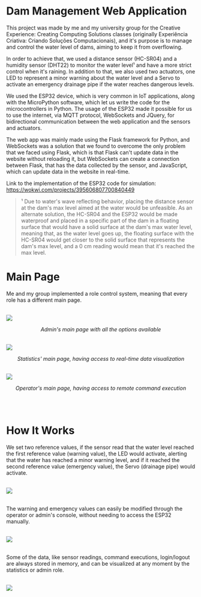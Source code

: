 # Dam Management Web Application

This project was made by me and my university group for the Creative Experience: Creating Computing Solutions classes (originally Experiência Criativa: Criando Soluções Computacionais), and it's purpose is to manage and control the water level of dams, aiming to keep it from overflowing.

In order to achieve that, we used a distance sensor (HC-SR04) and a humidity sensor (DHT22) to monitor the water level¹ and have a more strict control when it's raining. In addition to that, we also used two actuators, one LED to represent a minor warning about the water level and a Servo to activate an emergency drainage pipe if the water reaches dangerous levels.

We used the ESP32 device, which is very common in IoT applications, along with the MicroPython software, which let us write the code for the microcontrollers in Python. The usage of the ESP32 made it possible for us to use the internet, via MQTT protocol, WebSockets and JQuery, for bidirectional communication between the web application and the sensors and actuators.

The web app was mainly made using the Flask framework for Python, and WebSockets was a solution that we found to overcome the only problem that we faced using Flask, which is that Flask can't update data in the website without reloading it, but WebSockets can create a connection between Flask, that has the data collected by the sensor, and JavaScript, which can update data in the website in real-time.

Link to the implementation of the ESP32 code for simulation: https://wokwi.com/projects/395606807700840449

> ¹ Due to water's wave reflecting behavior, placing the distance sensor at the dam's max level aimed at the water would be unfeasible. As an alternate solution, the HC-SR04 and the ESP32 would be made waterproof and placed in a specific part of the dam in a floating surface that would have a solid surface at the dam's max water level, meaning that, as the water level goes up, the floating surface with the HC-SR04 would get closer to the solid surface that represents the dam's max level, and a 0 cm reading would mean that it's reached the max level.

# Main Page

Me and my group implemented a role control system, meaning that every role has a different main page.
<br> <br>

<img src="https://github.com/user-attachments/assets/6266360a-0858-442a-b49a-2c4d17612b01">

<p align="center"><i> Admin's main page with all the options available </i></p>
<br>

<img src="https://github.com/user-attachments/assets/20061829-954e-4c6a-a11e-369e8acf7211">
<p align="center"><i> Statistics' main page, having access to real-time data visualization </i></p>
<br>

<img src="https://github.com/user-attachments/assets/af369d18-456c-499e-9b15-94890edeaa6a">
<p align="center"><i> Operator's main page, having access to remote command execution </i></p>
<br> <br>

# How It Works

We set two reference values, if the sensor read that the water level reached the first reference value (warning value), the LED would activate, alerting that the water has reached a minor warning level, and if it reached the second reference value (emergency value), the Servo (drainage pipe) would activate.
<br> <br>

<img src="https://github.com/user-attachments/assets/40d68cb4-e609-4310-9d4f-47632a11e826">
<br> <br>

The warning and emergency values can easily be modified through the operator or admin's console, without needing to access the ESP32 manually.
<br> <br>

<img src="https://github.com/user-attachments/assets/63d75462-6f21-4723-a5fd-ae5b67ce49ad">
<br> <br>

Some of the data, like sensor readings, command executions, login/logout are always stored in memory, and can be visualized at any moment by the statistics or admin role.
<br> <br>

<img src="https://github.com/user-attachments/assets/012dc2f2-93f6-4965-909a-43edfe22b35c">
